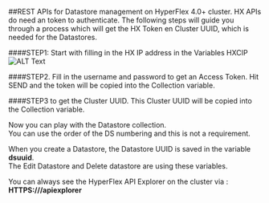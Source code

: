 ##REST APIs for Datastore management on HyperFlex 4.0+ cluster.
HX APIs do need an token to authenticate. The following steps will guide you through a process which will get the HX Token en Cluster UUID, which is needed for the Datastores.

####STEP1: 
Start with filling in the HX IP address in the Variables HXCIP
![ALT Text](https://i2.wp.com/iamjoost.com/wp-content/uploads/2020/07/Postman-hxcip.png)

####STEP2. 
Fill in the username and password to get an Access Token.
Hit SEND and the token will be copied into the Collection variable.

####STEP3 to get the Cluster UUID.
This Cluster UUID will be copied into the Collection variable.

Now you can play with the Datastore collection.  
You can use the order of the DS numbering and this is not a requirement.

When you create a Datastore, the Datastore UUID is saved in the variable **dsuuid**.  
The Edit Datastore and Delete datastore are using these variables.

You can always see the HyperFlex API Explorer on the cluster via : **HTTPS://<HX Cluster IP Address>/apiexplorer**
  
